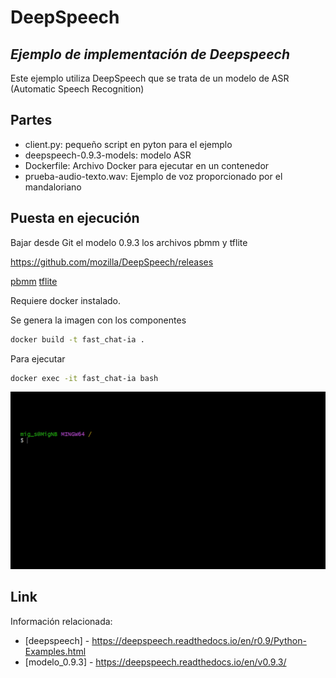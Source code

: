 # DeepSpeech
## _Ejemplo de implementación de Deepspeech_

Este ejemplo utiliza DeepSpeech que se trata de un modelo de ASR (Automatic Speech Recognition)

## Partes

- client.py: pequeño script en pyton para el ejemplo
- deepspeech-0.9.3-models: modelo ASR 
- Dockerfile: Archivo Docker para ejecutar en un contenedor
- prueba-audio-texto.wav: Ejemplo de voz proporcionado por el mandaloriano

## Puesta en ejecución

Bajar desde Git el modelo 0.9.3 los archivos pbmm y tflite

https://github.com/mozilla/DeepSpeech/releases

[pbmm](https://github.com/mozilla/DeepSpeech/releases/download/v0.9.3/deepspeech-0.9.3-models.pbmm)
[tflite](https://github.com/mozilla/DeepSpeech/releases/download/v0.9.3/deepspeech-0.9.3-models.tflite)

Requiere docker instalado.

Se genera la imagen con los componentes
```sh
docker build -t fast_chat-ia .
```

Para ejecutar
```sh
docker exec -it fast_chat-ia bash
```

![Ejemplo](2023-05-11-18-11-56.gif)

## Link

Información relacionada:

- [deepspeech] - https://deepspeech.readthedocs.io/en/r0.9/Python-Examples.html
- [modelo_0.9.3] - https://deepspeech.readthedocs.io/en/v0.9.3/